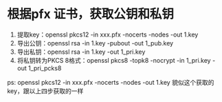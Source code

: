 # 根据pfx 证书，获取公钥和私钥
1. 提取key：openssl pkcs12 -in xxx.pfx -nocerts -nodes -out 1.key
2. 导出公钥：openssl rsa -in 1.key -pubout -out 1_pub.key
3. 导出私钥：openssl rsa -in  1.key -out 1_pri.key
4. 将私钥转为PKCS 8格式：openssl pkcs8 -topk8 -nocrypt -in 1_pri.key -out 1_pri_pcks8

ps:
openssl pkcs12 -in xxx.pfx -nocerts -nodes -out 1.key
貌似这个获取的key，跟以上四步获取的一样




